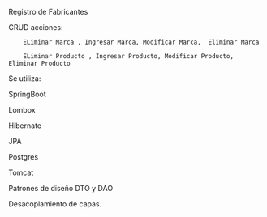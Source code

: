 Registro de Fabricantes

CRUD acciones:

        ELiminar Marca , Ingresar Marca, Modificar Marca,  Eliminar Marca
        
        ELiminar Producto , Ingresar Producto, Modificar Producto,  Eliminar Producto

        
Se utiliza: 

SpringBoot

Lombox

Hibernate

JPA

Postgres

Tomcat

Patrones de diseño DTO y DAO

Desacoplamiento de capas.
